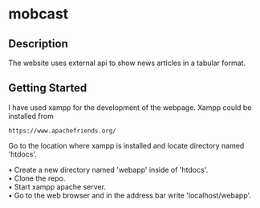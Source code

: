 # mobcast

## Description

The website uses external api to show news articles in a tabular format.

## Getting Started
I have used xampp for the development of the webpage. Xampp could be installed from 
```
https://www.apachefriends.org/
```

Go to the location where xampp is installed and locate directory named 'htdocs'.

• Create a new directory named 'webapp' inside of 'htdocs'. <br/>
• Clone the repo.<br/>
• Start xampp apache server. <br/>
• Go to the web browser and in the address bar write 'localhost/webapp'. <br/>